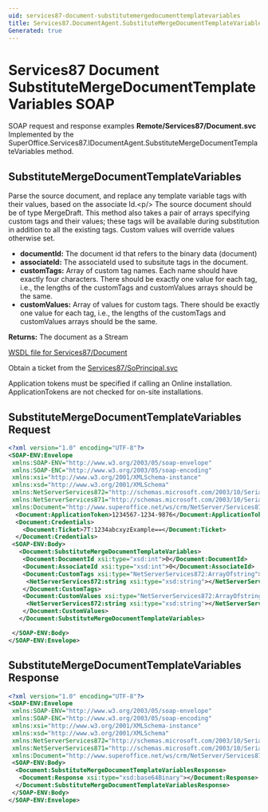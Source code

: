 ```yaml
---
uid: services87-document-substitutemergedocumenttemplatevariables
title: Services87.DocumentAgent.SubstituteMergeDocumentTemplateVariables SOAP
Generated: true
---
```


# Services87 Document SubstituteMergeDocumentTemplateVariables SOAP

SOAP request and response examples **Remote/Services87/Document.svc**
Implemented by the <see cref="M:SuperOffice.Services87.IDocumentAgent.SubstituteMergeDocumentTemplateVariables">SuperOffice.Services87.IDocumentAgent.SubstituteMergeDocumentTemplateVariables</see> method.

## SubstituteMergeDocumentTemplateVariables

Parse the source document, and replace any template variable tags with their values, based on the associate Id.&lt;p/&gt; The source document should be of type MergeDraft. This method also takes a pair of arrays specifying custom tags and their values; these tags will be available during substitution in addition to all the existing tags. Custom values will override values otherwise set.

* **documentId:** The document id that refers to the binary data (document)
* **associateId:** The associateId used to subsitute tags in the document.
* **customTags:** Array of custom tag names. Each name should have exactly four characters. There should be exactly one value for each tag, i.e., the lengths of the customTags and customValues arrays should be the same.
* **customValues:** Array of values for custom tags. There should be exactly one value for each tag, i.e., the lengths of the customTags and customValues arrays should be the same.

**Returns:** The document as a Stream


[WSDL file for Services87/Document](../Services87-Document.md)

Obtain a ticket from the [Services87/SoPrincipal.svc](../SoPrincipal/SoPrincipal.md)

Application tokens must be specified if calling an Online installation. ApplicationTokens are not checked for on-site installations.

## SubstituteMergeDocumentTemplateVariables Request

```xml
<?xml version="1.0" encoding="UTF-8"?>
<SOAP-ENV:Envelope
 xmlns:SOAP-ENV="http://www.w3.org/2003/05/soap-envelope"
 xmlns:SOAP-ENC="http://www.w3.org/2003/05/soap-encoding"
 xmlns:xsi="http://www.w3.org/2001/XMLSchema-instance"
 xmlns:xsd="http://www.w3.org/2001/XMLSchema"
 xmlns:NetServerServices872="http://schemas.microsoft.com/2003/10/Serialization/Arrays"
 xmlns:NetServerServices871="http://schemas.microsoft.com/2003/10/Serialization/"
 xmlns:Document="http://www.superoffice.net/ws/crm/NetServer/Services87">
  <Document:ApplicationToken>1234567-1234-9876</Document:ApplicationToken>
  <Document:Credentials>
    <Document:Ticket>7T:1234abcxyzExample==</Document:Ticket>
  </Document:Credentials>
 <SOAP-ENV:Body>
   <Document:SubstituteMergeDocumentTemplateVariables>
    <Document:DocumentId xsi:type="xsd:int">0</Document:DocumentId>
    <Document:AssociateId xsi:type="xsd:int">0</Document:AssociateId>
    <Document:CustomTags xsi:type="NetServerServices872:ArrayOfstring">
     <NetServerServices872:string xsi:type="xsd:string"></NetServerServices872:string>
    </Document:CustomTags>
    <Document:CustomValues xsi:type="NetServerServices872:ArrayOfstring">
     <NetServerServices872:string xsi:type="xsd:string"></NetServerServices872:string>
    </Document:CustomValues>
   </Document:SubstituteMergeDocumentTemplateVariables>

 </SOAP-ENV:Body>
</SOAP-ENV:Envelope>

```


## SubstituteMergeDocumentTemplateVariables Response

```xml
<?xml version="1.0" encoding="UTF-8"?>
<SOAP-ENV:Envelope
 xmlns:SOAP-ENV="http://www.w3.org/2003/05/soap-envelope"
 xmlns:SOAP-ENC="http://www.w3.org/2003/05/soap-encoding"
 xmlns:xsi="http://www.w3.org/2001/XMLSchema-instance"
 xmlns:xsd="http://www.w3.org/2001/XMLSchema"
 xmlns:NetServerServices872="http://schemas.microsoft.com/2003/10/Serialization/Arrays"
 xmlns:NetServerServices871="http://schemas.microsoft.com/2003/10/Serialization/"
 xmlns:Document="http://www.superoffice.net/ws/crm/NetServer/Services87">
 <SOAP-ENV:Body>
  <Document:SubstituteMergeDocumentTemplateVariablesResponse>
   <Document:Response xsi:type="xsd:base64Binary"></Document:Response>
  </Document:SubstituteMergeDocumentTemplateVariablesResponse>
 </SOAP-ENV:Body>
</SOAP-ENV:Envelope>

```

